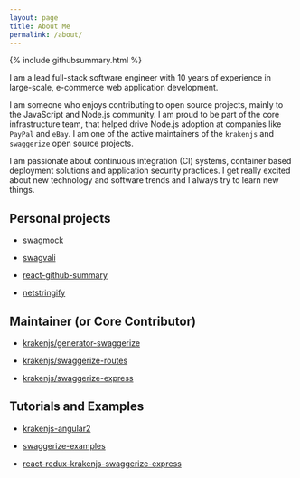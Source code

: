```yaml
---
layout: page
title: About Me
permalink: /about/
---
```


{% include githubsummary.html %}

I am a lead full-stack software engineer with 10 years of experience in large-scale, e-commerce web application development.

I am someone who enjoys contributing to open source projects, mainly to the JavaScript and Node.js community. I am proud to be part of the core infrastructure team, that helped drive Node.js adoption at companies like `PayPal` and `eBay`. I am one of the active maintainers of the `krakenjs` and `swaggerize` open source projects.

I am passionate about continuous integration (CI) systems, container based deployment solutions and application security practices. I get really excited about new technology and software trends and I always try to learn new things.

## Personal projects

- [swagmock](https://github.com/subeeshcbabu/swagmock)

- [swagvali](https://github.com/subeeshcbabu/swagvali)

- [react-github-summary](https://github.com/subeeshcbabu/react-github-summary)

- [netstringify](https://github.com/subeeshcbabu/netstringify)

## Maintainer (or Core Contributor)

- [krakenjs/generator-swaggerize](https://github.com/krakenjs/generator-swaggerize)

- [krakenjs/swaggerize-routes](https://github.com/krakenjs/swaggerize-routes)

- [krakenjs/swaggerize-express](https://github.com/krakenjs/swaggerize-express)


## Tutorials and Examples

- [krakenjs-angular2](https://github.com/subeeshcbabu/krakenjs-angular2)

- [swaggerize-examples](https://github.com/subeeshcbabu/swaggerize-examples)

- [react-redux-krakenjs-swaggerize-express](https://github.com/krakenjs/react-redux-krakenjs-swaggerize-express)
